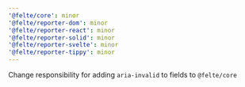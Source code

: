 ```yaml
---
'@felte/core': minor
'@felte/reporter-dom': minor
'@felte/reporter-react': minor
'@felte/reporter-solid': minor
'@felte/reporter-svelte': minor
'@felte/reporter-tippy': minor
---
```


Change responsibility for adding `aria-invalid` to fields to `@felte/core`
